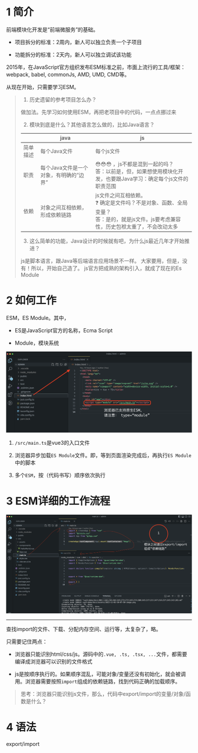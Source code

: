 # 1 简介

前端模块化开发是“前端微服务”的基础。

- 项目拆分的标准：2周内，新人可以独立负责一个子项目

- 功能拆分的标准：2天内，新人可以独立调试该功能

2015年，在JavaScript官方组织发布ESM标准之前，市面上流行的工具/框架：webpack, babel, commonJs, AMD, UMD, CMD等。

从现在开始，只需要学习ESM。

> 1. 历史遗留的参考项目怎么办？
> 
> 做加法。先学习如何使用ESM，再把老项目中的代码，一点点挪过来
> 
> 2. 模块到底是什么？其他语言怎么做的，比如Java语言？
> 
> |      | java                   | js                                                                                       |
> | ---- | ---------------------- | ---------------------------------------------------------------------------------------- |
> | 简单描述 | 每个Java文件               | 每个js文件                                                                                   |
> | 职责   | 每个Java文件是一个对象，有明确的“边界” | :flushed::flushed::flushed: ，js不都是混到一起的吗？<br/>答：以前是，但，如果想使用模块化开发，也要跟Java学习：确定每个js文件的职责范围 |
> | 依赖   | 对象之间互相依赖，形成依赖链路        | js文件之间互相依赖。<br/>:question: 确定是文件吗？不是对象、函数、全局变量？<br/>答：是的，就是js文件。js要考虑兼容性，历史包袱太重了，不会改动太多  |
> 
> 3. 这么简单的功能，Java设计的时候就有吧，为什么js最近几年才开始推进？
> 
> js是脚本语言，跟Java等后端语言应用场景不一样。
> 大家要用，但是，没有！所以，开始自己造了。
> js官方把成熟的架构引入，就成了现在的Es Module

# 2 如何工作

ESM，ES Module。其中，

- ES是JavaScript官方的名称，Ecma Script

- Module，模块系统

![](assets/2022-11-03-10-41-45-image.png)

1. `/src/main.ts`是vue3的入口文件

2. 浏览器异步加载`ES Module`文件。即，等到页面渲染完成后，再执行`ES Module`中的脚本

3. 多个`ESM`，按（代码书写）顺序依次执行

# 3 ESM详细的工作流程

![](assets/2022-11-03-10-51-52-image.png)

-----

查找import的文件、下载、分配内存空间、运行等，太复杂了，略。

只需要记住两点：

- 浏览器只能识别html/css/js。源码中的`.vue, .ts, .tsx, ...`文件，都需要编译成浏览器可以识别的文件格式

- js是按顺序执行的。如果顺序混乱，可能对象/变量还没有初始化，就会被调用。浏览器需要按照`import`组成的依赖链路，找到代码正确的加载顺序。

> 思考：浏览器只能识别js文件，那么，代码中export/import的变量/对象/函数是什么？

# 4 语法

export/import
